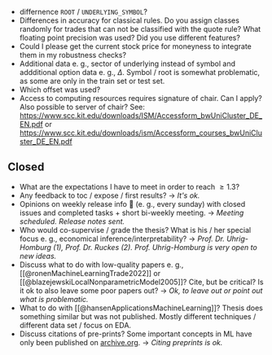 - differnence `ROOT` / `UNDERLYING_SYMBOL`?
- Differences in accuracy for classical rules. Do you assign classes randomly for trades that can not be classified with the quote rule? What floating point precision was used? Did you use different features?
- Could I please get the current stock price for moneyness to integrate them in my robustness checks?
- Additional data e. g., sector of underlying instead of symbol and addditional option data e. g., $\Delta$. Symbol / root is somewhat problematic, as some are only in the train set or test set.
- Which offset was used?
- Access to computing resources requires signature of chair. Can I apply? Also possible to server of chair? See: https://www.scc.kit.edu/downloads/ISM/Accessform_bwUniCluster_DE_EN.pdf or  https://www.scc.kit.edu/downloads/ism/Accessform_courses_bwUniCluster_DE_EN.pdf

## Closed
- What are the expectations I have to meet in order to reach $\geq 1.3$?
- Any feedback to toc / expose / first results? -> *It's ok.*
- Opinions on weekly release info 📧 (e. g., every sunday) with closed issues and completed tasks + short bi-weekly meeting. -> *Meeting scheduled. Release notes sent.*
- Who would co-supervise / grade the thesis? What is his / her special focus e. g., economical inference/interpretability? -> *Prof. Dr. Uhrig-Homburg (1), Prof. Dr. Ruckes (2). Prof. Uhrig-Homburg is very open to new ideas.* 
- Discuss what to do with low-quality papers e. g., [[@ronenMachineLearningTrade2022]] or [[@blazejewskiLocalNonparametricModel2005]]? Cite, but be critical? Is it ok to also leave some poor papers out? -> *Ok, to leave out or point out what is problematic.*
- What to do with [[@hansenApplicationsMachineLearning]]? Thesis does something similar but was not published. Mostly different techniques / different data set / focus on EDA.
- Discuss citations of pre-prints? Some important concepts in ML have only been published on [archive.org](www.archive.org). -> *Citing preprints is ok.*